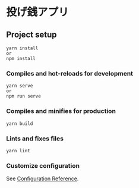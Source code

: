 # 投げ銭アプリ

## Project setup
```
yarn install
or
npm install
```

### Compiles and hot-reloads for development
```
yarn serve
or
npm run serve
```

### Compiles and minifies for production
```
yarn build

```

### Lints and fixes files
```
yarn lint
```

### Customize configuration
See [Configuration Reference](https://cli.vuejs.org/config/).
